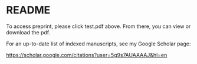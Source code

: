 # README

To access preprint, please click test.pdf above. From there, you can view or download the pdf.

For an up-to-date list of indexed manuscripts, see my Google Scholar page:

https://scholar.google.com/citations?user=5g9s7AUAAAAJ&hl=en
